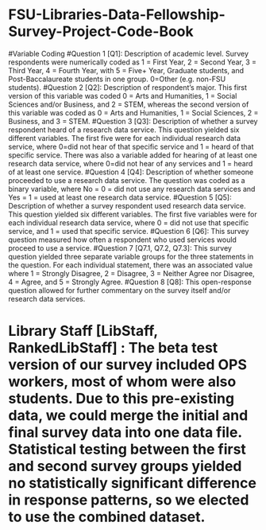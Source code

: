 # FSU-Libraries-Data-Fellowship-Survey-Project-Code-Book

#Variable Coding
#Question 1 [Q1]: Description of academic level. Survey respondents were numerically coded as 1 = First Year, 2 = Second Year, 3 = Third Year, 4 = Fourth Year, with 5 = Five+ Year, Graduate students, and Post-Baccalaureate students in one group. 0=Other (e.g. non-FSU students).
#Question 2 [Q2]: Description of respondent’s major. This first version of this variable was coded 0 = Arts and Humanities, 1 = Social Sciences and/or Business, and 2 = STEM, whereas the second version of this variable was coded as 0 = Arts and Humanities, 1 = Social Sciences, 2 = Business, and 3 = STEM. 
#Question 3 [Q3]: Description of whether a survey respondent heard of a research data service. This question yielded six different variables. The first five were for each individual research data service, where 0=did not hear of that specific service and 1 = heard of that specific service. There was also a variable added for hearing of at least one research data service, where 0=did not hear of any services and 1 = heard of at least one service. 
#Question 4 [Q4]: Description of whether someone proceeded to use a research data service. The question was coded as a binary variable, where No = 0 = did not use any research data services and Yes = 1 = used at least one research data service.
#Question 5 [Q5]: Description of whether a survey respondent used research data service. This question yielded six different variables. The first five variables were for each individual research data service, where 0 = did not use that specific service, and 1 = used that specific service.
#Question 6 [Q6]: This survey question measured how often a respondent who used services would proceed to use a service.
#Question 7 [Q7.1, Q7.2, Q7.3]: This survey question yielded three separate variable groups for the three statements in the question. For each individual statement, there was an associated value where 1 = Strongly Disagree, 2 = Disagree, 3 = Neither Agree nor Disagree, 4 = Agree, and 5 = Strongly Agree. 
#Question 8 [Q8]: This open-response question allowed for further commentary on the survey itself and/or research data services. 
# Library Staff [LibStaff, RankedLibStaff] : The beta test version of our survey included OPS workers, most of whom were also students. Due to this pre-existing data, we could merge the initial and final survey data into one data file. Statistical testing between the first and second survey groups yielded no statistically significant difference in response patterns, so we elected to use the combined dataset.
